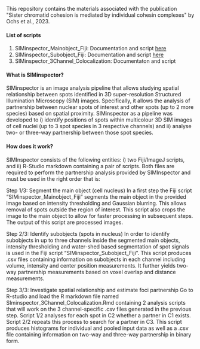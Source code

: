 This repository contains the materials associated with the publication "Sister chromatid cohesion is mediated by individual cohesin complexes" by Ochs et al., 2023.

#### List of scripts
1) SIMinspector_Mainobject_Fiji: Documentation and script [here](https://github.com/FenaOchs/Ochs_et_al.2023/tree/main/SIMinspector_Mainobject_Fiji)  
2) SIMinspector_Subobject_Fiji: Documentation and script [here](https://github.com/FenaOchs/Ochs_et_al.2023/tree/main/SIMinspector_Subobject_Fiji)
3) SIMinspector_3Channel_Colocalization: Documentaton and script

#### What is SIMinspector?
SIMinspector is an image analysis pipeline that allows studying spatial relationship between spots identified in 3D super-resolution Structured Illumination Microscopy (SIM) images. Specifically, it allows the analysis of partnership between nuclear spots of interest and other spots (up to 2 more species) based on spatial proximity. 
SIMinspector as a pipeline was developed to i) identify positions of spots within multicolour 3D SIM images of cell nuclei (up to 3 spot species in 3 respective channels) and ii) analyse two- or three-way partnership between those spot species.

#### How does it work?
SIMInspector consists of the following entities: i) two Fiji/ImageJ scripts, and ii) R-Studio markdown containing a pair of scripts. Both files are required to perform the partnership analysis provided by SIMInspector and must be used in the right order that is:

Step 1/3: Segment the main object (cell nucleus)
In a first step the Fiji script “SIMinspector_Mainobject_Fiji” segments the main object in the provided image based on intensity thresholding and Gaussian blurring. This allows removal of spots outside the region of interest. This script also crops the image to the main object to allow for faster processing in subsequent steps. The output of this script are processed images.

Step 2/3: Identify subobjects (spots in nucleus)
In order to identify subobjects in up to three channels inside the segmented main objects, intensity thresholding and water-shed based segmentation of spot signals is used in the Fiji script “SIMinspector_Subobject_Fiji”. This script produces .csv files containing information on subobjects in each channel including volume, intensity and center position measurements. It further yields two-way partnership measurements based on voxel overlap and distance measurements.

Step 3/3: Investigate spatial relationship and estimate foci partnership
Go to R-studio and load the R markdown file named SIminspector_3Channel_Colocalization.Rmd containing 2 analysis scripts that will work on the 3 channel-specific .csv files generated in the previous step. Script 1/2 analyses for each spot in C2 whether a partner in C1 exists. Script 2/2 repeats this process to search for a partner in C3. This script produces histograms for individual and pooled input data as well as a .csv file containing information on two-way and three-way partnership in binary form.

